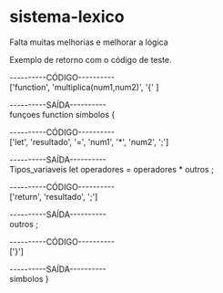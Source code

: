# sistema-lexico

Falta muitas melhorias e melhorar a lógica <br>

Exemplo de retorno com o código de teste.<br>

----------CÓDIGO----------<br>
['function', 'multiplica(num1,num2)', '{' ]<br>

----------SAÍDA----------<br>
funçoes function
simbolos {<br>

----------CÓDIGO----------<br>
['let', 'resultado', '=', 'num1', '*', 'num2', ';']<br>

----------SAÍDA----------<br>
Tipos_variaveis let
operadores =
operadores *
outros ;<br>

----------CÓDIGO----------<br>
['return', 'resultado', ';']<br>

----------SAÍDA----------<br>
outros ;<br>

----------CÓDIGO----------<br>
['}']<br>

----------SAÍDA----------<br>
simbolos }
